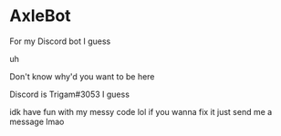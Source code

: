 # AxleBot
For my Discord bot I guess

uh

Don't know why'd you want to be here

Discord is Trigam#3053 I guess

idk have fun with my messy code lol
if you wanna fix it just send me a message lmao
